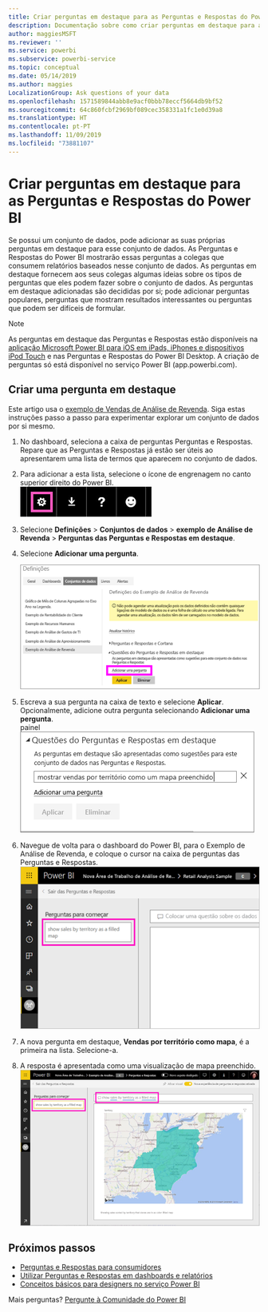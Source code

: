 ```yaml
---
title: Criar perguntas em destaque para as Perguntas e Respostas do Power BI
description: Documentação sobre como criar perguntas em destaque para as Perguntas e Respostas do Power BI
author: maggiesMSFT
ms.reviewer: ''
ms.service: powerbi
ms.subservice: powerbi-service
ms.topic: conceptual
ms.date: 05/14/2019
ms.author: maggies
LocalizationGroup: Ask questions of your data
ms.openlocfilehash: 1571589844abb8e9acf0bbb78eccf5664db9bf52
ms.sourcegitcommit: 64c860fcbf2969bf089cec358331a1fc1e0d39a8
ms.translationtype: HT
ms.contentlocale: pt-PT
ms.lasthandoff: 11/09/2019
ms.locfileid: "73881107"
---
```

# <a name="create-featured-questions-for-power-bi-qa"></a>Criar perguntas em destaque para as Perguntas e Respostas do Power BI
Se possui um conjunto de dados, pode adicionar as suas próprias perguntas em destaque para esse conjunto de dados. As Perguntas e Respostas do Power BI mostrarão essas perguntas a colegas que consumem relatórios baseados nesse conjunto de dados.  As perguntas em destaque fornecem aos seus colegas algumas ideias sobre os tipos de perguntas que eles podem fazer sobre o conjunto de dados. As perguntas em destaque adicionadas são decididas por si; pode adicionar perguntas populares, perguntas que mostram resultados interessantes ou perguntas que podem ser difíceis de formular.


> [!NOTE]
> As perguntas em destaque das Perguntas e Respostas estão disponíveis na [aplicação Microsoft Power BI para iOS em iPads, iPhones e dispositivos iPod Touch](consumer/mobile/mobile-apps-ios-qna.md) e nas Perguntas e Respostas do Power BI Desktop. A criação de perguntas só está disponível no serviço Power BI (app.powerbi.com).
> 

## <a name="create-a-featured-question"></a>Criar uma pergunta em destaque

Este artigo usa o [exemplo de Vendas de Análise de Revenda](sample-datasets.md). Siga estas instruções passo a passo para experimentar explorar um conjunto de dados por si mesmo.

1. No dashboard, seleciona a caixa de perguntas Perguntas e Respostas.   Repare que as Perguntas e Respostas já estão ser úteis ao apresentarem uma lista de termos que aparecem no conjunto de dados.
2. Para adicionar a esta lista, selecione o ícone de engrenagem no canto superior direito do Power BI.  
   ![ícone de engrenagem](media/service-q-and-a-create-featured-questions/pbi_gearicon2.jpg)
3. Selecione **Definições** &gt; **Conjuntos de dados** &gt; **exemplo de Análise de Revenda** &gt; **Perguntas das Perguntas e Respostas em destaque**.  
4. Selecione **Adicionar uma pergunta**.
   
   ![Menu Definições](media/service-q-and-a-create-featured-questions/power-bi-settings.png)
5. Escreva a sua pergunta na caixa de texto e selecione **Aplicar**.   Opcionalmente, adicione outra pergunta selecionando **Adicionar uma pergunta**.  
   painel ![Perguntas das Perguntas e Respostas em destaque](media/service-q-and-a-create-featured-questions/power-bi-type-featured-question.png)
6. Navegue de volta para o dashboard do Power BI, para o Exemplo de Análise de Revenda, e coloque o cursor na caixa de perguntas das Perguntas e Respostas.   
   ![Caixa Perguntas e Respostas com uma pergunta em destaque](media/service-q-and-a-create-featured-questions/power-bi-qna-featured-question-to-start.png)
7. A nova pergunta em destaque, **Vendas por território como mapa**, é a primeira na lista. Selecione-a.  
8. A resposta é apresentada como uma visualização de mapa preenchido.  
   ![Pergunta em destaque das Perguntas e Respostas respondida: visualização de mapas](media/service-q-and-a-create-featured-questions/power-bi-qna-featured-question.png)

## <a name="next-steps"></a>Próximos passos

- [Perguntas e Respostas para consumidores](consumer/end-user-q-and-a.md)  
- [Utilizar Perguntas e Respostas em dashboards e relatórios](power-bi-tutorial-q-and-a.md)  
- [Conceitos básicos para designers no serviço Power BI](service-basic-concepts.md)  

Mais perguntas? [Pergunte à Comunidade do Power BI](https://community.powerbi.com/)

